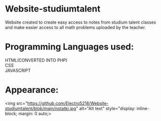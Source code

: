 # Website-studiumtalent
Website created to create easy access to notes from studium talent classes and make easier access to all math problems uploaded by the teacher.
# Programming Languages used:
HTML(CONVERTED INTO PHP)<br/>
CSS<br/>
JAVASCRIPT
# Appearance:
<img
  src="https://github.com/Electro5218/Website-studiumtalent/blob/main/notatki.jpg"
  alt="Alt text"
  style="display: inline-block; margin: 0 auto;>
